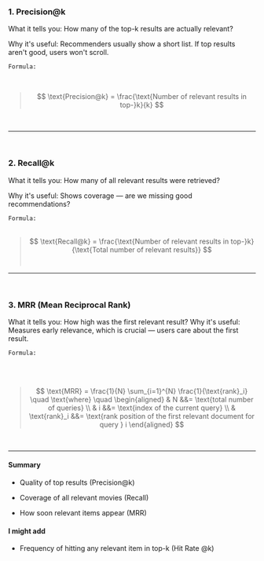 ### 1. Precision@k

What it tells you: How many of the top-k results are actually relevant?

Why it's useful: Recommenders usually show a short list. If top results aren't good, users won't scroll.

`Formula:`


<br>



>$$
\text{Precision@k} = \frac{\text{Number of relevant results in top-}k}{k}
$$

<br>

---
​
### 2. Recall@k

What it tells you: How many of all relevant results were retrieved?

Why it's useful: Shows coverage — are we missing good recommendations?

`Formula:`
<br>
<br>


> $$
\text{Recall@k} = \frac{\text{Number of relevant results in top-}k}{\text{Total number of relevant results}}
$$
​
 
---

<br>

### 3. MRR (Mean Reciprocal Rank)

What it tells you: How high was the first relevant result?
Why it's useful: Measures early relevance, which is crucial — users care about the first result.


`Formula:`

<br>
<br>

>$$
\text{MRR} = \frac{1}{N} \sum_{i=1}^{N} \frac{1}{\text{rank}_i}
\quad \text{where} \quad
\begin{aligned}
& N &&= \text{total number of queries} \\
& i &&= \text{index of the current query} \\
& \text{rank}_i &&= \text{rank position of the first relevant document for query } i
\end{aligned}
$$

<br>

---


#### Summary


- Quality of top results (Precision@k)

- Coverage of all relevant movies (Recall)

- How soon relevant items appear (MRR)

#### I might add

- Frequency of hitting any relevant item in top-k (Hit Rate @k) 

 
